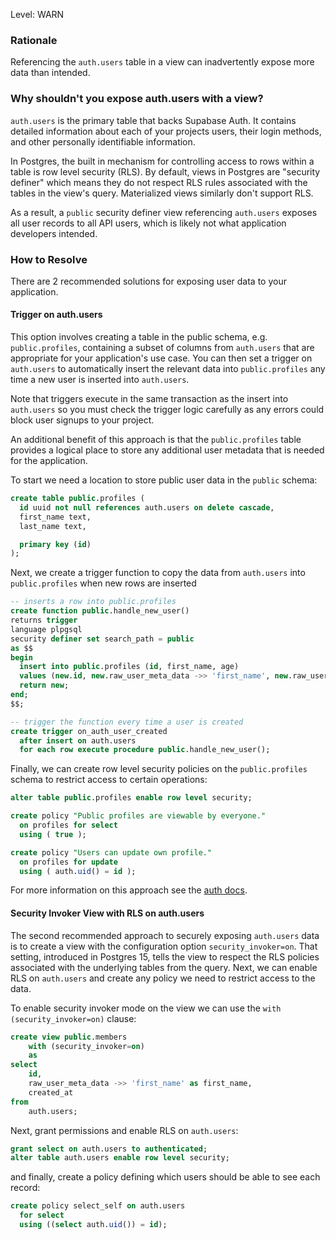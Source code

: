 
Level: WARN

### Rationale

Referencing the `auth.users` table in a view can inadvertently expose more data than intended.

### Why shouldn't you expose auth.users with a view?

`auth.users` is the primary table that backs Supabase Auth. It contains detailed information about each of your projects users, their login methods, and other personally identifiable information.

In Postgres, the built in mechanism for controlling access to rows within a table is row level security (RLS). By default, views in Postgres are "security definer" which means they do not respect RLS rules associated with the tables in the view's query. Materialized views similarly don't support RLS.

As a result, a `public` security definer view referencing `auth.users` exposes all user records to all API users, which is likely not what application developers intended.

### How to Resolve

There are 2 recommended solutions for exposing user data to your application.

#### Trigger on auth.users

This option involves creating a table in the public schema, e.g. `public.profiles`, containing a subset of columns from `auth.users` that are appropriate for your application's use case. You can then set a trigger on `auth.users` to automatically insert the relevant data into `public.profiles` any time a new user is inserted into `auth.users`.

Note that triggers execute in the same transaction as the insert into `auth.users` so you must check the trigger logic carefully as any errors could block user signups to your project.

An additional benefit of this approach is that the `public.profiles` table provides a logical place to store any additional user metadata that is needed for the application.

To start we need a location to store public user data in the `public` schema:

```sql
create table public.profiles (
  id uuid not null references auth.users on delete cascade,
  first_name text,
  last_name text,

  primary key (id)
);
```

Next, we create a trigger function to copy the data from `auth.users` into `public.profiles` when new rows are inserted


```sql
-- inserts a row into public.profiles
create function public.handle_new_user()
returns trigger
language plpgsql
security definer set search_path = public
as $$
begin
  insert into public.profiles (id, first_name, age)
  values (new.id, new.raw_user_meta_data ->> 'first_name', new.raw_user_meta_data['age']::integer);
  return new;
end;
$$;

-- trigger the function every time a user is created
create trigger on_auth_user_created
  after insert on auth.users
  for each row execute procedure public.handle_new_user();
```

Finally, we can create row level security policies on the `public.profiles` schema to restrict access to certain operations:

```sql
alter table public.profiles enable row level security;

create policy "Public profiles are viewable by everyone."
  on profiles for select
  using ( true );

create policy "Users can update own profile."
  on profiles for update
  using ( auth.uid() = id );
```

For more information on this approach see the [auth docs](https://supabase.com/docs/guides/auth/managing-user-data).


#### Security Invoker View with RLS on auth.users

The second recommended approach to securely exposing `auth.users` data is to create a view with the configuration option `security_invoker=on`. That setting, introduced in Postgres 15, tells the view to respect the RLS policies associated with the underlying tables from the query. Next, we can enable RLS on `auth.users` and create any policy we need to restrict access to the data.


To enable security invoker mode on the view we can use the `with (security_invoker=on)` clause:

```sql
create view public.members
    with (security_invoker=on)
    as
select
    id,
    raw_user_meta_data ->> 'first_name' as first_name,
    created_at
from
    auth.users;
```

Next, grant permissions and enable RLS on `auth.users`:

```sql
grant select on auth.users to authenticated;
alter table auth.users enable row level security;
```

and finally, create a policy defining which users should be able to see each record:

```sql
create policy select_self on auth.users
  for select
  using ((select auth.uid()) = id);
```
